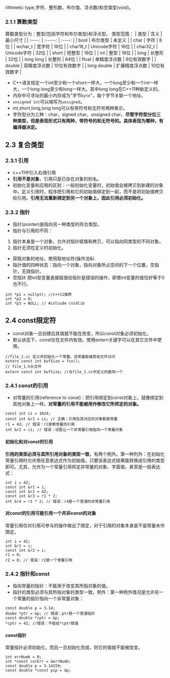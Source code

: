 rithmetic type,字符、整形数、布尔值、浮点数)和空类型(void)。

### 2.1.1 算数类型
算数类型分为：整型(包括字符和布尔类型)和浮点型。
类型范围：
| 类型 | 含义 | 最小尺寸 |
| :----:   | :-----:  | :----:  |
| bool | 布尔类型 | 未定义 |
| char | 字符 | 8位 |
| wchar_t | 宽字符 | 16位 |
| char16_t | Unicode字符 | 16位 |
| char32_t | Unicode字符 | 32位 |
| short | 短整型 | 16位 |
| int | 整型 | 16位 |
| long | 长整形 | 32位 |
| long long | 长整形 | 64位 |
| float | 单精度浮点数 | 6位有效数字 |
| double | 双精度浮点数 | 10位有效数字 |
| long double | 扩展精度浮点数 | 10位有效数字 |


* C++语言规定一个int至少和一个short一样大，一个long至少和一个int一样大，一个long long至少和long一样大。其中long long在C++11种新定义的。
*  内存中可寻址的最小内存成为"字节`byte`"，每个字节关联一个地址。
*  `unsigned int`可以缩写为`unsigned`。
*  int,short,long,long long可以有带符号和无符号两种表示。
*  字符型分为三种：char，signed char，unsigned char。**尽管字符型分位三种类型，但是表现形式只有两种，带符号的和无符号的。具体表现为哪种，有编译器决定。**
## 2.3 复合类型
### 2.3.1 引用
- c++11中引入右值引用
- **引用不是对象**，引用只是已存在对象的别名。
- 初始化变量和应用的区别：一般初始化变量时，初始值会被拷贝到新建的对象中。定义引用时，程序把引用和它的初始值绑定到一起，而不是将初始值拷贝给引用。**引用无法重新绑定到另一个对象上，因此引用必须初始化。**
### 2.3.2 指针
- 指针(pointer)是指向另一种类型的符合类型。
- 指针与引用的不同：
 1. 指针本身是一个对象，允许对指针赋值和拷贝，可以指向同类型的不同对象。
 2. 指针无须在定义时初始化。
- 获取对象的地址，使用取地址符(操作法&).
- 指针值的四种状态：指向一个对象，指向对象所占空间的下一个位置，空指针，无效指针。
- 空指针
 把int型变量直接赋值给指针是错误的操作，即使int变量的值恰好等于0也不行。
```
int *p1 = nullptr; //c++11推荐
int *p2 = 0;
int *p3 = NULL; // #inlcude cstdlib
```
## 2.4 const限定符
- const对象一旦创建后其值就不能在改变，所以const对象必须初始化。
- 默认状态下，const仅在文件内有效。使用extern关键字可以在其它文件中使用。
```
//file_1.cc 定义并初始化一个常量，该常量能被其他文件访问
extern const int bufSize = fcn();
// file_1.h头文件
extern const int bufSize; //与file_1.cc中定义的是同一个
```
### 2.4.1 const的引用
- 对常量的引用(reference to const)：把引用绑定到const对象上，就像绑定到其他对象上一样。**对常量的引用不能被用作修改它所邦定的对象。**
```
const int ci = 1024;
const int &r1 = ci; // 正确：引用及其对应的对象都是常量
r1 = 42; // 错误：r1是都常量的引用
int &r2 = ci; // 错误：试图让一个非常量引用指向一个常量对象
```
#### 初始化和对const的引用
**引用的类型必须与其所引用对象的类型一致**，有两个例外。第一种列外：在初始化常量引用时允许用任意表达式作为初始值，只要该表达式结果能转换成引用的类型即可。尤其，允许为一个常量引用邦定非常量的对象、字面值，甚至是一般表达式：
```
int i = 42;
const int &r1 = i;
const int &r2 = 42;
const int &r3 = r1 * 2;
int &r4 = r1 * 2; // 错误：r4是一个普通的非常量引用
```
#### 对const的引用可能引用一个并非const的对象
常量引用仅对引用可参与的操作做出了限定，对于引用的对象本身是不是常量未作限定。
```
int i = 42;
int &r1 = i;
const int &r2 = i;
r1 = 0;
r2 = 0; // 错误：r2是一个常量引用
```
### 2.4.2 指针和const
- 指向常量的指针：不能用于改变其所指对象的值。
- 指针的类型必须与其所指对象的类型一致。例外：第一种例外情况是允许另一个常量的指针指向一个非常量对象：
```
const double p = 3.14;
doube *ptr = &p; // 错误：ptr是一个普通指针
const double *cptr = &p;
*cptr = 42; //错误：不能给*cptr赋值
```
#### const指针
常量指针必须初始化，而且一旦初始化完成，则它的值就不能被改变。
```
int errNumb = 0;
int *const curErr = &errNumb;
const double p = 3.14159;
const double *const pip = &p;
```
